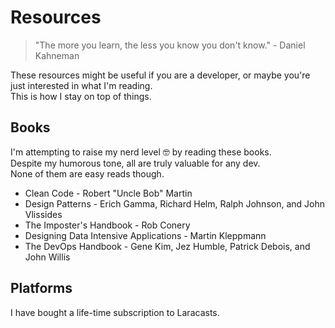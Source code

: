 # Resources

> "The more you learn, the less you know you don't know." - Daniel Kahneman

These resources might be useful if you are a developer, or maybe you're just interested in what I'm reading.  
This is how I stay on top of things.

## Books

I'm attempting to raise my nerd level 🤓 by reading these books.  
Despite my humorous tone, all are truly valuable for any dev.  
None of them are easy reads though.

- Clean Code - Robert "Uncle Bob" Martin
- Design Patterns - Erich Gamma, Richard Helm, Ralph Johnson, and John Vlissides
- The Imposter's Handbook - Rob Conery
- Designing Data Intensive Applications - Martin Kleppmann
- The DevOps Handbook - Gene Kim, Jez Humble, Patrick Debois, and John Willis

## Platforms

I have bought a life-time subscription to Laracasts.
